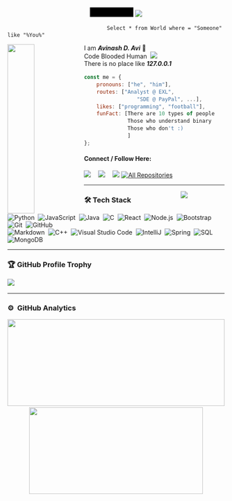 <img src="https://coolbackgrounds.io/images/backgrounds/white/pure-white-background-85a2a7fd.jpg" width=100% height="2px" />
<img src="https://coolbackgrounds.io/images/backgrounds/white/pure-white-background-85a2a7fd.jpg" width="2px" height="1400px" align="left"/>
<img src="https://coolbackgrounds.io/images/backgrounds/white/pure-white-background-85a2a7fd.jpg" width="2px" height="1400px" align="right"/>

<p align="center"> <img src="/coollogo_com-207551010.gif" width="20%"/> <img src="https://github.com/avinal/avinal/blob/main/images/dog.gif" width=10% /></p>

                                    Select * from World where = "Someone" like "%You%"

<img align="left" src="https://media1.giphy.com/media/xTcnSWYZvafyhEACBO/200w.webp?cid=ecf05e47ppwni1e0l6p6abp4i5rao8zyaf0rcb37g6g0va6s&rid=200w.webp&ct=g" width="35%" height="390px">I am <b><i>Avinash D. Avi</i></b> 👒<br>Code Blooded Human <img src="https://www.pngkit.com/png/full/49-496473_image-library-download-hackers-face-mask-graphics-on.png" width=1% hspace="4px" /><br> There is no place like <b><i>127.0.0.1</i></b><br>

```javascript
const me = {
    pronouns: ["he", "him"],
    routes: ["Analyst @ EXL", 
                 "SDE @ PayPal", ...],
    likes: ["programming", "football"],
    funFact: [There are 10 types of people
              Those who understand binary
              Those who don't :)
              ]
};
```

 #### Connect / Follow Here:
 
 <p align="left">
 <a href="https://linkedin.com/in/4vk" target="blank"><img src = "https://cdn-icons-png.flaticon.com/512/174/174857.png" width="30px" /></a> <a href="https://www.hackthebox.eu/profile/470218" ><img src="https://yt3.ggpht.com/ytc/AKedOLRNscQU9ZqS-WvVLX1y47YiTCzTa6WqSJRt6GDVoQ=s900-c-k-c0x00ffffff-no-rj" width="33px" hspace="13px"/></a> <a href="https://tryhackme.com/p/4vkn3w" ><img src="https://assets.tryhackme.com/img/THMlogo.png" width="55px" /></a>
 <a href="https://github.com/Avinash997?tab=repositories"><img alt="All Repositories" width="67px" title="All Repositories" src="https://custom-icon-badges.herokuapp.com/badge/-000000?style=for-the-badge&logoColor=white&logo=repo" /></a>
</p>

---

<img src="https://media2.giphy.com/media/l0ExlTPcZqobpseyY/200w.webp?cid=ecf05e47xslqkz4kd53m8stqgrgppevl4pk0efgggl681wwt&rid=200w.webp&ct=g" width=20% align="right" />

### 🛠 Tech Stack

![Python](https://img.shields.io/badge/-Python-05122A?style=flat&logo=python)&nbsp;
![JavaScript](https://img.shields.io/badge/-JavaScript-05122A?style=flat&logo=javascript)&nbsp;
![Java](https://img.shields.io/badge/-Java-05122A?style=flat&logo=Java&logoColor=FFA518)&nbsp;
![C](https://img.shields.io/badge/-C-05122A?style=flat&logo=C&logoColor=A8B9CC)&nbsp;
![React](https://img.shields.io/badge/-React-05122A?style=flat&logo=react)&nbsp;
![Node.js](https://img.shields.io/badge/-Node%20JS-05122A?style=flat&logo=node.js)&nbsp;
![Bootstrap](https://img.shields.io/badge/-Bootstrap-05122A?style=flat&logo=bootstrap&logoColor=563D7C)&nbsp;
![Git](https://img.shields.io/badge/-Git-05122A?style=flat&logo=git)&nbsp;
![GitHub](https://img.shields.io/badge/-GitHub-05122A?style=flat&logo=github)\
![Markdown](https://img.shields.io/badge/-Markdown-05122A?style=flat&logo=markdown)&nbsp;
![C++](https://img.shields.io/badge/-C++-05122A?style=flat&logo=C%2B%2B&logoColor=00599C)&nbsp;
![Visual Studio Code](https://img.shields.io/badge/-Visual%20Studio%20Code-05122A?style=flat&logo=visual-studio-code&logoColor=007ACC)&nbsp;
![IntelliJ](https://img.shields.io/badge/-Intelli%20J-05122A?style=flat&logo=intellij-idea)&nbsp;
![Spring](https://img.shields.io/badge/-Spring-05122A?style=flat&logo=spring&logoColor=green)&nbsp;
![SQL](https://img.shields.io/badge/-MySql-05122A?style=flat&logo=mysql&logoColor=light-blue)&nbsp;
![MongoDB](https://img.shields.io/badge/-MongoDB-05122A?style=flat&logo=MongoDB&logoColor=green)
 
---

### 🏆 GitHub Profile Trophy
<a href="https://github.com/ryo-ma/github-profile-trophy">
  <img width=800 src="https://github-profile-trophy.vercel.app/?username=Avinash997&column=8&theme=darkhub&no-frame=true&no-bg=true"/>
</a>
<!-- ![GitHub Activity Graph](https://activity-graph.herokuapp.com/graph?username=Avinash997&theme=github) -->

---

### ⚙️ &nbsp;GitHub Analytics

<p align="center">
<a href="https://github.com/Avinash997">
  <img width="500em" height="200em" src="https://github-readme-stats-eight-theta.vercel.app/api?username=Avinash997&show_icons=true&theme=algolia&include_all_commits=true&count_private=true"/>
  <img width="400em" height="200em" src="https://github-readme-stats-eight-theta.vercel.app/api/top-langs/?username=Avinash997&layout=compact&langs_count=10&theme=algolia"/>
</a>
</p>

<img src="https://coolbackgrounds.io/images/backgrounds/white/pure-white-background-85a2a7fd.jpg" width="100%" height="2px"/>

